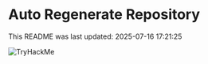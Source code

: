 # Auto Regenerate Repository

This README was last updated: 2025-07-16 17:21:25

 ![TryHackMe](https://tryhackme.com/badge/533634)